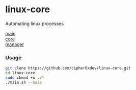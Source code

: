 # linux-core
Automating linux processes 

[main](main.sh)<br>
[core](core.sh)<br>
[manager](manager.sh)

### Usage
```bash
git clone https://github.com/cipher0xdev/linux-core.git
cd linux-core
sudo chmod +x ./*
./main.sh --help
```
